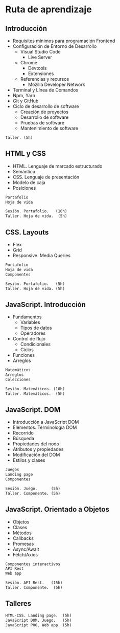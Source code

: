 # Ruta de aprendizaje

## Introducción  <!-- ( 5 h ) -->
- Requisitos mínimos para programación Frontend
- Configuración de Entorno de Desarrollo 
    + Visual Studio Code
        - Live Server
    + Chrome
        - Devtools
        - Extensiones
    + Referencias y recursos 
        - Mozilla Developer Network
- Terminal y Línea de Comandos
- Npm, Yarn
- Git y GitHub
- Ciclo de desarrollo de software
    + Creación de proyectos
    + Desarrollo de software
    + Pruebas de software
    + Mantenimiento de software

~~~txt
Taller. (5h)
~~~

<!-- NOTAS PARA DESARROLLAR:
- Imagen de las presentaciones
- Realizar la práctica de instalación
- Rrealizar la guía
- Armar las presentaciones -->

## HTML y CSS <!-- ( 15h ) -->
- HTML. Lenguaje de marcado estructurado
- Semántica
- CSS. Lenguaje de presentación
- Modelo de caja
- Posiciones    

~~~html
Portafolio
Hoja de vida
~~~

~~~txt
Sesión. Portafolio.   (10h)
Taller. Hoja de vida.  (5h)
~~~

<!-- NOTA:
- Elegir el modelo de ambos proyectos
- Realizar el ejercicio con elementos básicos
- Realizar la guía -->

## CSS. Layouts <!-- ( 10h ) -->
- Flex
- Grid
- Responsive. Media Queries

~~~html
Portafolio
Hoja de vida
Componentes
~~~

~~~txt
Sesión. Portafolio.   (5h)
Taller. Hoja de vida. (5h)
~~~

<!-- NOTA:
- Realizar el ejercicio con layout y responsive
- Realizar la guía -->

## JavaScript. Introducción <!-- ( 15h ) -->
- Fundamentos
    + Variables
    + Tipos de datos
    + Operadores
- Control de flujo
    + Condicionales
    + Ciclos
- Funciones
- Arreglos

~~~html
Matemáticos
Arreglos
Colecciones
~~~

~~~txt
Sesión. Matemáticos. (10h)
Taller. Matemáticos.  (5h)
~~~

<!-- NOTA:
- Elegir ejercicios y operaciones matemáticas
- Realizar el ejercicio
- Al concluir la sesión se generan archivos independientes por tema con los comentarios de los ejercicios realizados  -->

## JavaScript. DOM <!-- ( 10h ) -->
- Introducción a JavaScript DOM
- Elementos. Terminología DOM
- Recorrido
- Búsqueda
- Propiedades del nodo
- Atributos y propiedades
- Modificación del DOM
- Estilos y clases

~~~html
Juegos
Landing page
Componentes
~~~

~~~txt
Sesión. Juego.      (5h)
Taller. Componente. (5h)
~~~

<!-- NOTA:
- Elegir el modelo de ambos proyectos
- Realizar el ejercicio 
- Realizar la guía -->

## JavaScript. Orientado a Objetos <!-- ( 20h ) -->
- Objetos
- Clases
- Métodos
- Callbacks
- Promesas
- Async/Await
- Fetch/Axios

~~~html
Componentes interactivos
API Rest
Web app
~~~

~~~txt
Sesión. API Rest.   (15h)
Taller. Componente.  (5h)
~~~

<!-- NOTA:
- Elegir el modelo de ambos proyectos
- Realizar el ejercicio 
- Realizar la guía -->

## Talleres <!-- ( 15h ) -->
~~~txt
HTML-CSS. Landing page.  (5h)
JavaScript DOM. Juego.   (5h)
JavaScript POO. Web app. (5h)
~~~

<!-- NOTA:
- Elegir el modelo de los proyectos
- Realizar el ejercicio 
- Realizar la guía -->